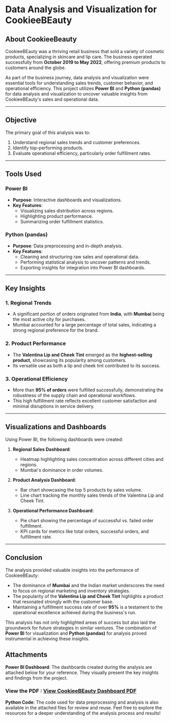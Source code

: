 # **Data Analysis and Visualization for CookieeBEauty**

## **About CookieeBeauty**
CookieeBEauty was a thriving retail business that sold a variety of cosmetic products, specializing in skincare and lip care. The business operated successfully from **October 2019 to May 2022**, offering premium products to customers around the globe.

As part of the business journey, data analysis and visualization were essential tools for understanding sales trends, customer behavior, and operational efficiency. This project utilizes **Power BI** and **Python (pandas)** for data analysis and visualization to uncover valuable insights from CookieeBEauty's sales and operational data.

---

## **Objective**
The primary goal of this analysis was to:
1. Understand regional sales trends and customer preferences.
2. Identify top-performing products.
3. Evaluate operational efficiency, particularly order fulfillment rates.

---

## **Tools Used**
### **Power BI**
- **Purpose**: Interactive dashboards and visualizations.
- **Key Features**:
  - Visualizing sales distribution across regions.
  - Highlighting product performance.
  - Summarizing order fulfillment statistics.

### **Python (pandas)**
- **Purpose**: Data preprocessing and in-depth analysis.
- **Key Features**:
  - Cleaning and structuring raw sales and operational data.
  - Performing statistical analysis to uncover patterns and trends.
  - Exporting insights for integration into Power BI dashboards.

---

## **Key Insights**
### **1. Regional Trends**
- A significant portion of orders originated from **India**, with **Mumbai** being the most active city for purchases.
- Mumbai accounted for a large percentage of total sales, indicating a strong regional preference for the brand.

### **2. Product Performance**
- The **Valentina Lip and Cheek Tint** emerged as the **highest-selling product**, showcasing its popularity among customers.
- Its versatile use as both a lip and cheek tint contributed to its success.

### **3. Operational Efficiency**
- More than **95% of orders** were fulfilled successfully, demonstrating the robustness of the supply chain and operational workflows.
- This high fulfillment rate reflects excellent customer satisfaction and minimal disruptions in service delivery.

---

## **Visualizations and Dashboards**
Using Power BI, the following dashboards were created:
1. **Regional Sales Dashboard**:
   - Heatmap highlighting sales concentration across different cities and regions.
   - Mumbai's dominance in order volumes.

2. **Product Analysis Dashboard**:
   - Bar chart showcasing the top 5 products by sales volume.
   - Line chart tracking the monthly sales trends of the Valentina Lip and Cheek Tint.

3. **Operational Performance Dashboard**:
   - Pie chart showing the percentage of successful vs. failed order fulfillment.
   - KPI cards for metrics like total orders, successful orders, and fulfillment rate.

---

## **Conclusion**
The analysis provided valuable insights into the performance of CookieeBEauty:
- The dominance of **Mumbai** and the Indian market underscores the need to focus on regional marketing and inventory strategies.
- The popularity of the **Valentina Lip and Cheek Tint** highlights a product that resonated strongly with the customer base.
- Maintaining a fulfillment success rate of over **95%** is a testament to the operational excellence achieved during the business's run.

This analysis has not only highlighted areas of success but also laid the groundwork for future strategies in similar ventures. The combination of **Power BI** for visualization and **Python (pandas)** for analysis proved instrumental in achieving these insights.

## **Attachments**

**Power BI Dashboard**: The dashboards created during the analysis are attached below for your reference. They visually present the key insights and findings from the project.

### View the PDF : [View CookieeBEauty Dashboard PDF](CookieeBeuatyAnalysis.pdf)

**Python Code**: The code used for data preprocessing and analysis is also available in the attached files for review and reuse.
Feel free to explore the resources for a deeper understanding of the analysis process and results!